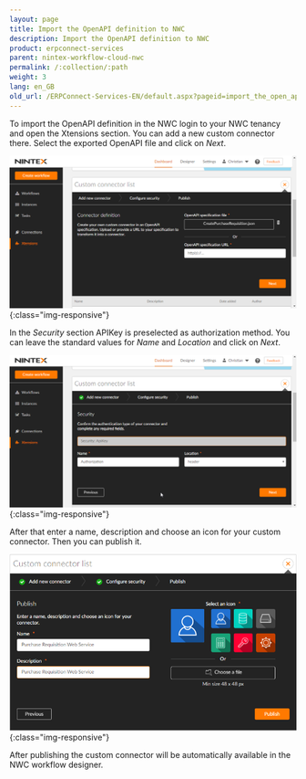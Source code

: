 ```yaml
---
layout: page
title: Import the OpenAPI definition to NWC
description: Import the OpenAPI definition to NWC
product: erpconnect-services
parent: nintex-workflow-cloud-nwc
permalink: /:collection/:path
weight: 3
lang: en_GB
old_url: /ERPConnect-Services-EN/default.aspx?pageid=import_the_open_api_definition_to_the_xtensions_framework
---
```


To import the OpenAPI definition in the NWC login to your NWC tenancy and open the Xtensions section. You can add a new custom connector there. Select the exported OpenAPI file and click on *Next*. 


![ecscore-nwc_2](/img/content/ecscore-nwc_2.png){:class="img-responsive"}

In the *Security* section APIKey is preselected as authorization method. You can leave the standard values for *Name* and *Location* and click on *Next*. 

![ecscore-nwc_3](/img/content/ecscore-nwc_3.png){:class="img-responsive"}

After that enter a name, description and choose an icon for your custom connector. Then you can publish it.

![ecscore-nwc_4](/img/content/ecscore-nwc_4.png){:class="img-responsive"}

After publishing the custom connector will be automatically available in the NWC workflow designer. 